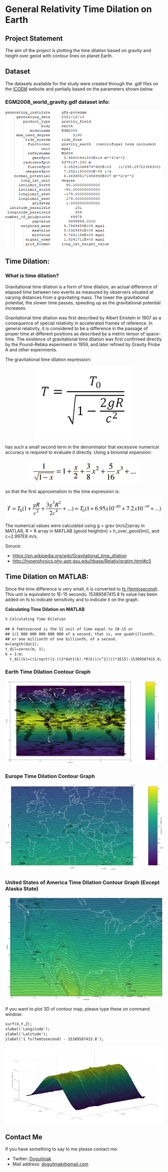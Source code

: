 
# General Relativity Time Dilation on Earth

## Project Statement

The aim of the project is plotting the time dilation based on gravity and height over geoid with contour lines on planet Earth.

## Dataset

The datasets available for the study were created through the .gdf files on the [ICGEM](http://icgem.gfz-potsdam.de/calcgrid?modeltype=celestial) website and partially based on the parameters shown below.

### EGM2008_world_gravity.gdf dataset info:

<p align="center">
    <img src="gdf_file_head.png"> 
</p>

## Time Dilation:

### What is time dilation?

Gravitational time dilation is a form of time dilation, an actual difference of elapsed time between two events as measured by observers situated at varying distances from a gravitating mass. The lower the gravitational potential, the slower time passes, speeding up as the gravitational potential increases.

Gravitational time dilation was first described by Albert Einstein in 1907 as a consequence of special relativity in accelerated frames of reference. In general relativity, it is considered to be a difference in the passage of proper time at different positions as described by a metric tensor of space-time. The existence of gravitational time dilation was first confirmed directly by the Pound–Rebka experiment in 1959, and later refined by Gravity Probe A and other experiments.

The gravitational time dilation expression:

<p align="center">
    <img src="time_d_formula.png"> 
</p>

has such a small second term in the denominator that excessive numerical accuracy is required to evaluate it directly. Using a binomial expansion:

<p align="center">
    <img src="time_dilation_formula_binom.jpg"> 
</p>

so that the first approximation to the time expression is:

<p align="center">
    <img src="time_d_formula_time.png"> 
</p>

The numerical values were calculated using g = grav (m/s2)array in MATLAB, R = R array in MATLAB (geoid height(m) + h_over_geoid(m)), and c=2.997E8 m/s.

Soruce:
 - https://en.wikipedia.org/wiki/Gravitational_time_dilation
 - http://hyperphysics.phy-astr.gsu.edu/hbase/Relativ/gratim.html#c5 

## Time Dilation on MATLAB:

Since the time difference is very small, it is converted to [fs (femtosecond)](https://en.wikipedia.org/wiki/Femtosecond). This unit is equivalent to 1E-15 seconds. 15389587415.8 fs value has been added on fs to indicate sensitivity and to indicate it on the graph.

**Calculating Time Dilation on MATLAB**

	% Calculating Time Dilation

	## A femtosecond is the SI unit of time equal to 10-15 or 
	## 1/1 000 000 000 000 000 of a second; that is, one quadrillionth,
	## or one millionth of one billionth, of a second.
	m=length(dat1);
	t_dil=zeros(m, 1);
	k = 1:m;
	  t_dil(k)=((1/sqrt((1-((2*dat1(k).*R(k))/c^2))))*1E15)-15389587415.8;
	  

### Earth Time Dilation Contour Graph

![time_d_earth](time_d_earth.png)

### Europe Time Dilation Contour Graph

![time_d_europe](time_d_europe.png) 

### United States of America Time Dilation Contour Graph (Except Alaska State)

![time_d_us](time_d_us.png) 

If you want to plot 3D of contour map, please type these on command window:

    surf(X,Y,Z);
    xlabel('Longitude');
    ylabel('Latitude');
    zlabel('1 fs(femtosecond) - 15389587415.8');

![time_d_earth_3D](time_d_earth_3D.png)

## Contact Me

If you have something to say to me please contact me: 

 - Twitter: [Doguilmak](https://twitter.com/Doguilmak)
 - Mail address: doguilmak@gmail.com
 
